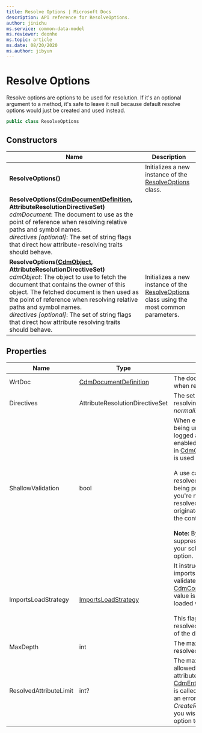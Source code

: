 ```yaml
---
title: Resolve Options | Microsoft Docs
description: API reference for ResolveOptions.
author: jinichu
ms.service: common-data-model
ms.reviewer: deonhe 
ms.topic: article
ms.date: 08/20/2020
ms.author: jibyun
---
```


# Resolve Options

Resolve options are options to be used for resolution. If it's an optional argument to a method, it's safe to leave it null because default resolve options would just be created and used instead.

```csharp
public class ResolveOptions
```

## Constructors
|Name|Description|
|---|---|
|**ResolveOptions()**|Initializes a new instance of the [ResolveOptions](resolveoptions.md) class.|
|**ResolveOptions([CdmDocumentDefinition](../cdm/document.md), AttributeResolutionDirectiveSet)**<br/>*cdmDocument*: The document to use as the point of reference when resolving relative paths and symbol names.<br/>*directives [optional]*: The set of string flags that direct how attribute-resolving traits should behave.|
|**ResolveOptions([CdmObject](../cdm/cdmobject.md), AttributeResolutionDirectiveSet)**<br/>*cdmObject*: The object to use to fetch the document that contains the owner of this object. The fetched document is then used as the point of reference when resolving relative paths and symbol names.<br/>*directives [optional]*: The set of string flags that direct how attribute resolving traits should behave.|Initializes a new instance of the [ResolveOptions](resolveoptions.md) class using the most common parameters.|

## Properties
|Name|Type|Description|
|---|---|---|
|WrtDoc|[CdmDocumentDefinition](../cdm/document.md)|The document to use as the point of reference when resolving relative paths and symbol names.|
|Directives|AttributeResolutionDirectiveSet|The set of string flags that direct how attribute resolving traits should behave (for example, *normalized*, *structured*, etc.).|
|ShallowValidation|bool|When enabled, errors regarding object references being unable to load or resolve are suppressed and logged as warnings instead. This resolve option is enabled through the *shallowValidation* parameter in [CdmCorpusDefinition.FetchObjectAsync(...)](../cdm/corpus.md#methods) and is used only during loading.<br/><br/>A use case for this resolve option is when loading a resolved schema without its referenced schemas being present. This may be acceptable behavior if you're not interested in *how* the schema was resolved (for example, where its attributes originated) and you're just concerned with reading the contents inside the resolved schema.<br/><br/>**Note:** By enabling shallow validation, you may be suppressing important errors about the validity of your schemas. Use caution when using this resolve option.|
|ImportsLoadStrategy|[ImportsLoadStrategy](../cdm/importsloadstrategy.md)|It instructs the object model when to load all the imports associated with the file being fetched and validates all the references in the documents in [CdmCorpusDefinition.FetchObjectAsync(...)](../cdm/corpus.md#methods). If no value is supplied, the imports and references are loaded when they are required during an operation. <br/><br/>This flag is especially useful when dealing with resolved entities since it will reduce the load time of the document.|
|MaxDepth|int|The maximum depth that entity attributes will be resolved before giving up. Defaults to 2 if not set.
|ResolvedAttributeLimit|int?|The maximum number of resolved attributes allowed for an entity. The default limit is 4000 attributes. This limit is only checked when [CdmEntityDefinition.CreateResolvedEntityAsync(...)](../cdm/entity.md#methods) is called. If this limit is exceeded, resolution will fail, an error message will be logged, and *CreateResolvedEntityAsync(...)* will return null. If you wish to get rid of this limit, set this resolve option to null.
